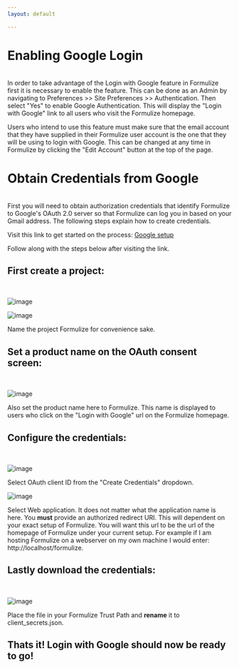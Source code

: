 ```yaml
---
layout: default

---
```


# Enabling Google Login
<br>
In order to take advantage of the Login with Google feature in Formulize first it is necessary to enable the feature.
This can be done as an Admin by navigating to Preferences >> Site Preferences >> Authentication. Then select "Yes" to enable Google Authentication. 
This will display the "Login with Google" link to all users who visit the Formulize homepage.

Users who intend to use this feature must make sure that the email account that they have supplied in their Formulize user account is the one that they will be using to login with Google.
This can be changed at any time in Formulize by clicking the "Edit Account" button at the top of the page. 

# Obtain Credentials from Google
<br>
First you will need to obtain authorization credentials that identify Formulize to Google's OAuth 2.0 server so that Formulize can log you in based on your Gmail address. The following steps explain how to create credentials. 

Visit this link to get started on the process: [Google setup](https://console.developers.google.com/apis/credentials)

Follow along with the steps below after visiting the link.

## First create a project:
<br>

![image](../images/createproj.png)

![image](../images/addnewproj.png)

Name the project Formulize for convenience sake.

## Set a product name on the OAuth consent screen:
<br>

![image](../images/productname.png)

Also set the product name here to Formulize. This name is displayed to users who click on the "Login with Google" url on the Formulize homepage.

## Configure the credentials:
<br>

![image](../images/selectcreateclientID.png)

Select OAuth client ID from the "Create Credentials" dropdown.

![image](../images/createclientID.png)

Select Web application. It does not matter what the application name is here. You **must** provide an authorized redirect URI. 
This will dependent on your exact setup of Formulize. You will want this url to be the url of the homepage of Formulize under your current setup.
For example if I am hosting Formulize on a webserver on my own machine I would enter: http://localhost/formulize.  

## Lastly download the credentials:
<br>

![image](../images/downloadcreds.png)

Place the file in your Formulize Trust Path and **rename** it to client_secrets.json.

## Thats it! Login with Google should now be ready to go!